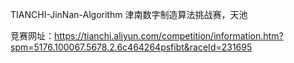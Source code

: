  TIANCHI-JinNan-Algorithm
 津南数字制造算法挑战赛，天池
 
 竞赛网址：https://tianchi.aliyun.com/competition/information.htm?spm=5176.100067.5678.2.6c464264psfibt&raceId=231695
 
